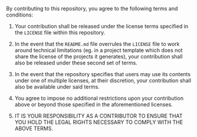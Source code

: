 By contributing to this repository, you agree to the following terms and
conditions:

1. Your contribution shall be released under the license terms specified in the
   `LICENSE` file within this repository.

2. In the event that the `README.md` file overrules the `LICENSE` file to work
   around technical limitations (eg. in a project template which does not share
   the license of the projects it generates), your contribution shall also be
   released under these second set of terms.

3. In the event that the repository specifies that users may use its contents
   under one of multiple licenses, at their discretion, your contribution shall
   also be available under said terms.

3. You agree to impose no additional restrictions upon your contribution above
   or beyond those specified in the aforementioned licenses.

4. IT IS YOUR RESPONSIBILITY AS A CONTRIBUTOR TO ENSURE THAT YOU HOLD THE LEGAL
   RIGHTS NECESSARY TO COMPLY WITH THE ABOVE TERMS.
